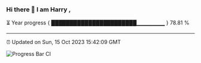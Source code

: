 ### Hi there 👋 I am Harry , 

⏳ Year progress { ███████████████████████▁▁▁▁▁▁▁ } 78.81 %

---

⏰ Updated on Sun, 15 Oct 2023 15:42:09 GMT

![Progress Bar CI](https://github.com/duykhang68/duykhang68/workflows/Progress%20Bar%20CI/badge.svg)
